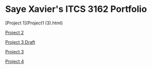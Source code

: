 # Saye Xavier's ITCS 3162 Portfolio


[Project 1](Project1 (3).html)

[Project 2](Project_2_1.html)

[Project 3 Draft](Project3.html)

[Project 3](Project3_3.html)

[Project 4](Project4_4.html)
